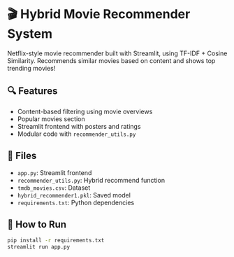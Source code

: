 # 🎬 Hybrid Movie Recommender System

Netflix-style movie recommender built with Streamlit, using TF-IDF + Cosine Similarity. Recommends similar movies based on content and shows top trending movies!

## 🔍 Features
- Content-based filtering using movie overviews
- Popular movies section
- Streamlit frontend with posters and ratings
- Modular code with `recommender_utils.py`

## 📁 Files
- `app.py`: Streamlit frontend
- `recommender_utils.py`: Hybrid recommend function
- `tmdb_movies.csv`: Dataset
- `hybrid_recommender1.pkl`: Saved model
- `requirements.txt`: Python dependencies

## 🚀 How to Run
```bash
pip install -r requirements.txt
streamlit run app.py
